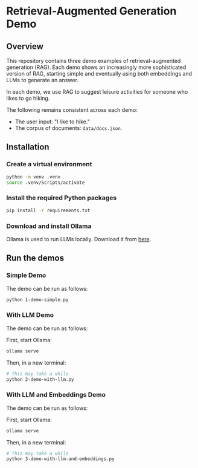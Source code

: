 # Retrieval-Augmented Generation Demo

## Overview

This repository contains three demo examples of retrieval-augmented generation (RAG).
Each demo shows an increasingly more sophisticated version of RAG, starting simple
and eventually using both embeddings and LLMs to generate an answer.

In each demo, we use RAG to suggest leisure activities for someone who likes to go hiking.

The following remains consistent across each demo:

- The user input: "I like to hike."
- The corpus of documents: `data/docs.json`.

## Installation

### Create a virtual environment

```sh
python -m venv .venv
source .venv/Scripts/activate
```

### Install the required Python packages

```sh
pip install -r requirements.txt
```

### Download and install Ollama

Ollama is used to run LLMs locally. Download it from [here](https://ollama.com/download).

## Run the demos

### Simple Demo

The demo can be run as follows:

```sh
python 1-demo-simple.py
```

### With LLM Demo

The demo can be run as follows:

First, start Ollama:

```sh
ollama serve
```

Then, in a new terminal:

```sh
# This may take a while
python 2-demo-with-llm.py
```

### With LLM and Embeddings Demo

The demo can be run as follows:

First, start Ollama:

```sh
ollama serve
```

Then, in a new terminal:

```sh
# This may take a while
python 3-demo-with-llm-and-embeddings.py
```
